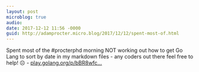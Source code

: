 ```yaml
---
layout: post
microblog: true
audio: 
date: 2017-12-12 11:56 -0000
guid: http://adamprocter.micro.blog/2017/12/12/spent-most-of.html
---
```

Spent most of the #procterphd morning NOT working out how to get Go Lang to sort by date in my markdown files  - any coders out there feel free to help! ☹️ - [play.golang.org/p/bBR8wfc...](https://play.golang.org/p/bBR8wfcZfb)
